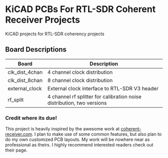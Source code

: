 # KiCAD PCBs For RTL-SDR Coherent Receiver Projects
KiCAD projects for RTL-SDR coherency projects

## Board Descriptions
| Board | Description |
| --- | --- |
| clk_dist_4chan | 4 channel clock distribution |
| clk_dist_8chan | 8 channel clock distribution |
| external_clock | External clock interface to RTL-SDR V3 header |
| rf_split | 4 channel rf splitter for calibration noise distribution, two versions |

### Credit where its due!
This project is heavily inspired by the awesome work at [coherent-receiver.com](https://coherent-receiver.com).
I plan to make use of some common features, but also plan to do my own customized PCB layouts.
My work will be nowhere near as professional as theirs.
I highly recommend interested readers check out their page.
